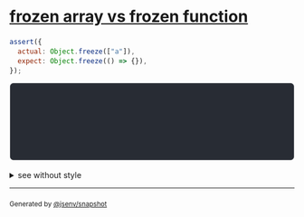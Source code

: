 # [frozen array vs frozen function](../../object_integrity.test.js#L70)

```js
assert({
  actual: Object.freeze(["a"]),
  expect: Object.freeze(() => {}),
});
```

![img](throw.svg)

<details>
  <summary>see without style</summary>

```console
AssertionError: actual and expect are different

actual: Object.freeze([
  "a",
])
expect: Object.freeze(() => {
  [source code],
})
```

</details>


---

<sub>
  Generated by <a href="https://github.com/jsenv/core/tree/main/packages/independent/snapshot">@jsenv/snapshot</a>
</sub>
